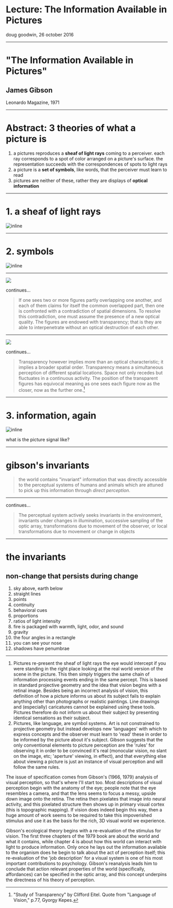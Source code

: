 # Lecture: The Information Available in Pictures

doug goodwin, 26 october 2016

---

# "The Information Available in Pictures"
## James Gibson

Leonardo Magazine, 1971



---

# Abstract: 3 theories of what a picture is

1. a pictures reproduces a **sheaf of light rays** coming to a perceiver. each ray corresponds to a spot of color arranged on a picture's surface. the representation succeeds with the correspondences of spots to light rays
2. a picture is a **set of symbols**, like words, that the perceiver must learn to read
3. pictures are neither of these, rather they are displays of **optical information**

---

# 1. a sheaf of light rays

![inline](imgs/sheaf.png)

---

# 2. symbols

![inline](imgs/transparency.png)


---

![](imgs/transparency.png)

continues...

> If one sees two or more figures partly overlapping one another, and each of them claims for itself the common overlapped part, then one is confronted with a contradiction of spatial dimensions. To resolve this contradiction, one must assume the presence of a new optical quality. The figures are endowed with transparency; that is they are able to interpenetrate without an optical destruction of each other. 

---

![](imgs/transparency.png)

continues...

> Transparency however implies more than an optical characteristic; it implies a broader spatial order. Transparency means a simultaneous perception of different spatial locations. Space not only recedes but fluctuates in a continuous activity. The position of the transparent figures has equivocal meaning as one sees each figure now as the closer, now as the further one.[^1]

[^1]: "Study of Transparency" by Clifford Eitel. Quote from "Language of Vision," p.77, Gyorgy Kepes.

---

# 3. information, again 

![inline](https://www.evernote.com/l/ADMP0mZe_ERAsL_Kbmh5AHeMtrQQmdxlyboB/image.png)

what is the picture signal like?

---

# gibson's invariants

> the world contains "invariant" information that was directly accessible to the perceptual systems of humans and animals which are attuned to pick up this information through *direct perception*.

---

continues...

> The perceptual system actively seeks invariants in the environment, invariants under changes in illumination, successive sampling of the optic array, transformations due to movement of the observer, or local transformations due to movement or change in objects

---

# the invariants

## non-change that persists during change

1. sky above, earth below
3. straight lines
4. points
5. continuity
6. behavioral cues
7. proportions
8. ratios of light intensity
9. fire is packaged with warmth, light, odor, and sound
3. gravity
4. the four angles in a rectangle
4. you can see your nose
5. shadows have penumbrae

---

1. Pictures re-present the sheaf of light rays the eye would intercept if you were standing in the right place looking at the real world version of the scene in the picture. This then simply triggers the same chain of information processing events ending in the same percept. This is based in standard projective geometry and the idea that vision begins with a retinal image. Besides being an incorrect analysis of vision, this definition of how a picture informs us about its subject fails to explain anything other than photographs or realistic paintings. Line drawings and (especially) caricatures cannot be explained using these tools. Pictures therefore do not inform us about their subject by presenting identical sensations as their subject.
2. Pictures, like language, are symbol systems. Art is not constrained to projective geometry but instead develops new 'languages' with which to express concepts and the observer must learn to 'read' these in order to be informed by the picture about it's subject. Gibson suggests that the only conventional elements to picture perception are the 'rules' for observing it in order to be convinced it's real (monocular vision, no slant on the image, etc; 'aperture' viewing, in effect), and that everything else about viewing a picture is just an instance of visual perception and will follow the same rules.

The issue of specification comes from Gibson's (1966, 1979) analysis of visual perception, so that's where I'll start too. Most descriptions of visual perception begin with the anatomy of the eye; people note that the eye resembles a camera, and that the lens seems to focus a messy, upside down image onto the retina. The retina then pixelates that image into neural activity, and this pixelated structure then shows up in primary visual cortex (this is topographic mapping). If vision does indeed begin this way, then a huge amount of work seems to be required to take this impoverished stimulus and use it as the basis for the rich, 3D visual world we experience.

Gibson's ecological theory begins with a re-evaluation of the stimulus for vision. The first three chapters of the 1979 book are about the world and what it contains, while chapter 4 is about how this world can interact with light to produce information. Only once he lays out the information available to the organism does he begin to talk about the act of perception itself; this re-evaluation of the 'job description' for a visual system is one of his most important contributions to psychology. Gibson's reanalysis leads him to conclude that action relevant properties of the world (specifically, affordances) can be specified in the optic array, and this concept underpins the directness of his theory of perception.
